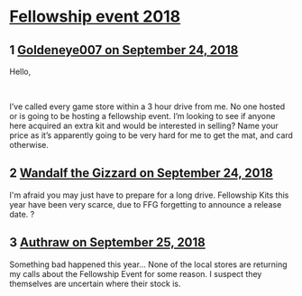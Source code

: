 # [Fellowship event 2018](https://community.fantasyflightgames.com/topic/283371-fellowship-event-2018/)

## 1 [Goldeneye007 on September 24, 2018](https://community.fantasyflightgames.com/topic/283371-fellowship-event-2018/?do=findComment&comment=3481518)

Hello,

 

I’ve called every game store within a 3 hour drive from me. No one hosted or is going to be hosting a fellowship event. I’m looking to see if anyone here acquired an extra kit and would be interested in selling? Name your price as it’s apparently going to be very hard for me to get the mat, and card otherwise. 

## 2 [Wandalf the Gizzard on September 24, 2018](https://community.fantasyflightgames.com/topic/283371-fellowship-event-2018/?do=findComment&comment=3481554)

I'm afraid you may just have to prepare for a long drive. Fellowship Kits this year have been very scarce, due to FFG forgetting to announce a release date. ?

## 3 [Authraw on September 25, 2018](https://community.fantasyflightgames.com/topic/283371-fellowship-event-2018/?do=findComment&comment=3482514)

Something bad happened this year... None of the local stores are returning my calls about the Fellowship Event for some reason. I suspect they themselves are uncertain where their stock is.

